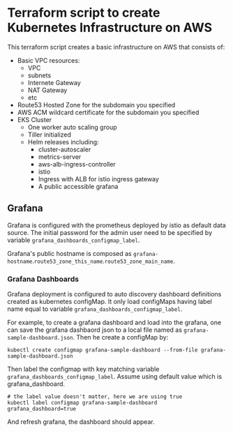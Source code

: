# Terraform script to create Kubernetes Infrastructure on AWS

This terraform script creates a basic infrastructure on AWS that consists of:

* Basic VPC resources:
  - VPC
  - subnets
  - Internete Gateway
  - NAT Gateway
  - etc
* Route53 Hosted Zone for the subdomain you specified
* AWS ACM wildcard certificate for the subdomain you specified
* EKS Cluster
  - One worker auto scaling group
  - Tiller initialized
  - Helm releases including:
    - cluster-autoscaler
    - metrics-server
    - aws-alb-ingress-controller
    - istio
    - Ingress with ALB for istio ingress gateway
    - A public accessible grafana

## Grafana

Grafana is configured with the prometheus deployed by istio as default data source. The initial password for the admin user need to be specified by variable `grafana_dashboards_configmap_label`.

Grafana's public hostname is composed as `grafana-hostname`.`route53_zone_this_name`.`route53_zone_main_name`.

### Grafana Dashboards

Grafana deployment is configured to auto discovery dashboard definitions created as kubernetes configMap. It only load configMaps having label name equal to variable `grafana_dashboards_configmap_label`.

For example, to create a grafana dashboard and load into the grafana, one can save the grafana dashbaord json to a local file named as `grafana-sample-dashboard.json`. Then he create a configMap by:

```shell
kubectl create configmap grafana-sample-dashboard --from-file grafana-sample-dashboard.json
```

Then label the configmap with key matching variable `grafana_dashboards_configmap_label`. Assume using default value which is grafana_dashboard.

```shell
# the label value doesn't matter, here we are using true
kubectl label configmap grafana-sample-dashboard grafana_dashboard=true
```

And refresh grafana, the dashboard should appear.
